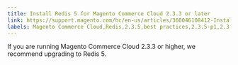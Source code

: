 ```yaml
---
title: Install Redis 5 for Magento Commerce Cloud 2.3.3 or later
link: https://support.magento.com/hc/en-us/articles/360046108412-Install-Redis-5-for-Magento-Commerce-Cloud-2-3-3-or-later
labels: Magento Commerce Cloud,Redis,2.3.5,best practices,2.3.5-p1,2.3.4-p2,2.3.4,2.3.3,2.4.0,Redis 5,2.3.6,2.3.5-p2,2.3.3-p1
---
```


If you are running Magento Commerce Cloud 2.3.3 or higher, we recommend upgrading to Redis 5.

